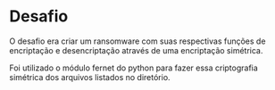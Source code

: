 # Desafio
O desafio era criar um ransomware com suas respectivas funções de encriptação e desencriptação através de uma encriptação simétrica.

Foi utilizado o módulo fernet do python para fazer essa criptografia simétrica dos arquivos listados no diretório.
